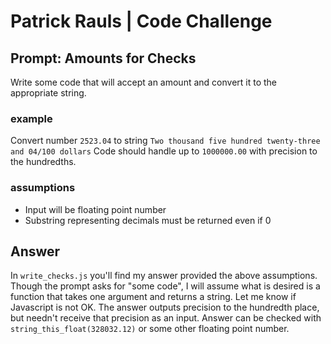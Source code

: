 # Patrick Rauls | Code Challenge
## Prompt: Amounts for Checks
Write some code that will accept an amount and convert it to the appropriate string.

### example
Convert number `2523.04` to string `Two thousand five hundred twenty-three and 04/100 dollars`
Code should handle up to `1000000.00` with precision to the hundredths.

### assumptions
- Input will be floating point number
- Substring representing decimals must be returned even if 0

## Answer
In `write_checks.js` you'll find my answer provided the above assumptions. Though the prompt asks for "some code", I will assume what is desired is a function that takes one argument and returns a string. Let me know if Javascript is not OK. The answer outputs precision to the hundredth place, but needn't receive that precision as an input. Answer can be checked with `string_this_float(328032.12)` or some other floating point number. 